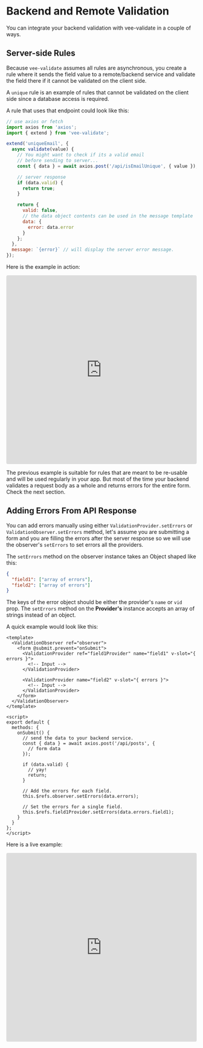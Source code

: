 # Backend and Remote Validation

You can integrate your backend validation with vee-validate in a couple of ways.

## Server-side Rules

Because `vee-validate` assumes all rules are asynchronous, you create a rule where it sends the field value to a remote/backend service and validate the field there if it cannot be validated on the client side.

A `unique` rule is an example of rules that cannot be validated on the client side since a database access is required.

A rule that uses that endpoint could look like this:

```js
// use axios or fetch
import axios from 'axios';
import { extend } from 'vee-validate';

extend('uniqueEmail', {
  async validate(value) {
    // You might want to check if its a valid email
    // before sending to server...
    const { data } = await axios.post('/api/isEmailUnique', { value });

    // server response
    if (data.valid) {
      return true;
    }

    return {
      valid: false,
      // the data object contents can be used in the message template
      data: {
        error: data.error
      }
    };
  },
  message: `{error}` // will display the server error message.
});
```

Here is the example in action:

<iframe src="https://codesandbox.io/embed/vue-template-c5s7m?fontsize=14&module=%2Fsrc%2Fcomponents%2FExample.vue" title="VeeValidate 3.0 - Async Rule Example" allow="geolocation; microphone; camera; midi; vr; accelerometer; gyroscope; payment; ambient-light-sensor; encrypted-media" style="width:100%; height:500px; border:0; border-radius: 4px; overflow:hidden;" sandbox="allow-modals allow-forms allow-popups allow-scripts allow-same-origin"></iframe>

The previous example is suitable for rules that are meant to be re-usable and will be used regularly in your app. But most of the time your backend validates a request body as a whole and returns errors for the entire form. Check the next section.

## Adding Errors From API Response

You can add errors manually using either `ValidationProvider.setErrors` or `ValidationObserver.setErrors` method, let's assume you are submitting a form and you are filling the errors after the server response so we will use the observer's `setErrors` to set errors all the providers.

The `setErrors` method on the observer instance takes an Object shaped like this:

```json
{
  "field1": ["array of errors"],
  "field2": ["array of errors"]
}
```

The keys of the error object should be either the provider's `name` or `vid` prop. The `setErrors` method on the **Provider's** instance accepts an array of strings instead of an object.

A quick example would look like this:

```vue{4}
<template>
  <ValidationObserver ref="observer">
    <form @submit.prevent="onSubmit">
      <ValidationProvider ref="field1Provider" name="field1" v-slot="{ errors }">
        <!-- Input -->
      </ValidationProvider>

      <ValidationProvider name="field2" v-slot="{ errors }">
        <!-- Input -->
      </ValidationProvider>
    </form>
  </ValidationObserver>
</template>

<script>
export default {
  methods: {
    onSubmit() {
      // send the data to your backend service.
      const { data } = await axios.post('/api/posts', {
        // form data
      });

      if (data.valid) {
        // yay!
        return;
      }

      // Add the errors for each field.
      this.$refs.observer.setErrors(data.errors);

      // Set the errors for a single field.
      this.$refs.field1Provider.setErrors(data.errors.field1);
    }
  }
};
</script>
```

Here is a live example:

<iframe src="https://codesandbox.io/embed/vue-template-k05rn?fontsize=14&module=%2Fsrc%2Fcomponents%2FExample.vue" title="Vue Template" allow="geolocation; microphone; camera; midi; vr; accelerometer; gyroscope; payment; ambient-light-sensor; encrypted-media" style="width:100%; height:500px; border:0; border-radius: 4px; overflow:hidden;" sandbox="allow-modals allow-forms allow-popups allow-scripts allow-same-origin"></iframe>
